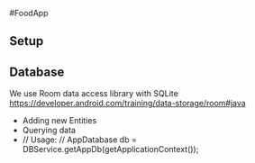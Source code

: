 #FoodApp


## Setup


## Database

We use Room data access library with SQLite https://developer.android.com/training/data-storage/room#java

- Adding new Entities
- Querying data
- // Usage:
  // AppDatabase db = DBService.getAppDb(getApplicationContext());
